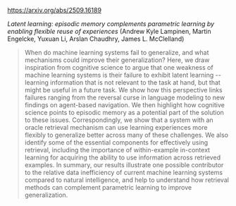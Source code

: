 https://arxiv.org/abs/2509.16189

*Latent learning: episodic memory complements parametric learning by enabling flexible reuse of experiences* (Andrew Kyle Lampinen, Martin Engelcke, Yuxuan Li, Arslan Chaudhry, James L. McClelland)

> When do machine learning systems fail to generalize, and what mechanisms could improve their generalization? Here, we draw inspiration from cognitive science to argue that one weakness of machine learning systems is their failure to exhibit latent learning -- learning information that is not relevant to the task at hand, but that might be useful in a future task. We show how this perspective links failures ranging from the reversal curse in language modeling to new findings on agent-based navigation. We then highlight how cognitive science points to episodic memory as a potential part of the solution to these issues. Correspondingly, we show that a system with an oracle retrieval mechanism can use learning experiences more flexibly to generalize better across many of these challenges. We also identify some of the essential components for effectively using retrieval, including the importance of within-example in-context learning for acquiring the ability to use information across retrieved examples. In summary, our results illustrate one possible contributor to the relative data inefficiency of current machine learning systems compared to natural intelligence, and help to understand how retrieval methods can complement parametric learning to improve generalization.

